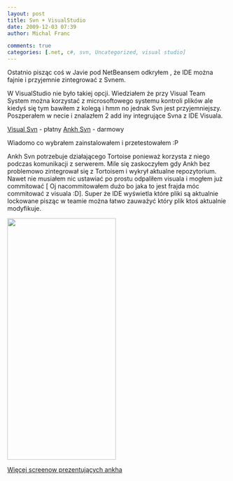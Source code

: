 ```yaml
---
layout: post
title: Svn + VisualStudio
date: 2009-12-03 07:39
author: Michal Franc

comments: true
categories: [.net, c#, svn, Uncategorized, visual studio]
---
```

Ostatnio pisząc coś w Javie pod NetBeansem odkryłem , że IDE można fajnie i przyjemnie zintegrować z Svnem.

W VisualStudio nie było takiej opcji. Wiedziałem że przy Visual Team System można korzystać z microsoftowego systemu kontroli plików ale kiedyś się tym bawiłem z kolegą i hmm no jednak Svn jest przyjemniejszy. Poszperałem w necie i znalazłem 2 add iny integrujące Svna z IDE Visuala.

<a href="http://www.visualsvn.com/">Visual Svn</a> - płatny
<a href="http://ankhsvn.open.collab.net/">Ankh Svn</a> - darmowy

Wiadomo co wybrałem zainstalowałem i przetestowałem :P

Ankh Svn potrzebuje działającego Tortoise ponieważ korzysta z niego podczas komunikacji  z serwerem. Mile się zaskoczyłem gdy Ankh bez problemowo zintegrował się z Tortoisem i wykrył aktualne repozytorium. Nawet nie musiałem nic ustawiać po prostu odpaliłem visuala i mogłem już commitować [ Oj nacommitowałem dużo bo jaka to jest frajda móc commitować z visuala :D]. Super że IDE wyświetla które pliki są aktualnie lockowane pisząc w teamie można łatwo zauważyć który plik ktoś aktualnie modyfikuje.

<a href="http://lammichalfranc.files.wordpress.com/2009/12/ankh-svn.jpg"><img src="http://lammichalfranc.files.wordpress.com/2009/12/ankh-svn.jpg" alt="" title="ankh Svn" width="248" height="552" class="aligncenter size-full wp-image-201" /></a>

<a href="http://ankhsvn.open.collab.net/servlets/ProjectProcess;jsessionid=597BF90C0731F37F417DA0552AA9C5B9?pageID=PpvZJl">Więcej screenow prezentujących ankha</a>

